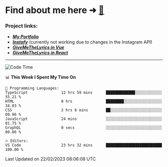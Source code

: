 # Find about me here ➜ [🧑](https://pauabella.dev)

### Project links:
- ***[My Portfolio](https://pauabella.dev)***
- ***[Instafy](https://instafy.me)*** (currently not working due to changes in the Instagram API)
- ***[GiveMeTheLyrics in Vue](https://lyrics.pauabella.dev)***
- ***[GiveMeTheLyrics in React](https://pauabella.dev/GiveMeTheLyrics)***

---
<!--START_SECTION:waka-->
![Code Time](http://img.shields.io/badge/Code%20Time-1%2C914%20hrs%2032%20mins-blue)

📊 **This Week I Spent My Time On** 

```text
💬 Programming Languages: 
TypeScript               12 hrs 59 mins      █████████████░░░░░░░░░░░░   55.21 % 
HTML                     8 hrs               ████████░░░░░░░░░░░░░░░░░   34.03 % 
CSS                      2 hrs 6 mins        ██░░░░░░░░░░░░░░░░░░░░░░░   08.96 % 
JavaScript               24 mins             ░░░░░░░░░░░░░░░░░░░░░░░░░   01.75 % 
GraphQL                  0 secs              ░░░░░░░░░░░░░░░░░░░░░░░░░   00.06 % 

🔥 Editors: 
VS Code                  23 hrs 32 mins      █████████████████████████   100.00 % 

```


 Last Updated on 22/02/2023 08:06:08 UTC
<!--END_SECTION:waka-->
